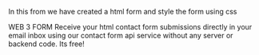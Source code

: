 In this from we have created a html form and style the form using css

WEB 3 FORM
Receive your html contact form submissions directly in your email inbox using our contact form api
service without any server or backend code. Its free!

